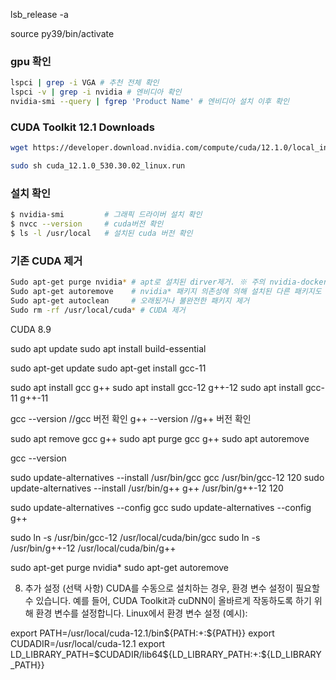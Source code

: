 lsb_release -a


source py39/bin/activate



### gpu 확인
```bash
lspci | grep -i VGA # 추천 전체 확인
lspci -v | grep -i nvidia # 엔비디아 확인
nvidia-smi --query | fgrep 'Product Name' # 엔비디아 설치 이후 확인
```

### CUDA Toolkit 12.1 Downloads
```bash
wget https://developer.download.nvidia.com/compute/cuda/12.1.0/local_installers/cuda_12.1.0_530.30.02_linux.run

sudo sh cuda_12.1.0_530.30.02_linux.run
```


###  설치 확인
```bash
$ nvidia-smi         # 그래픽 드라이버 설치 확인
$ nvcc --version     # cuda버전 확인
$ ls -l /usr/local   # 설치된 cuda 버전 확인
```

### 기존 CUDA 제거
```bash
Sudo apt-get purge nvidia* # apt로 설치된 dirver제거. ※ 주의 nvidia-docker가 제거 될 수 있음. 이 경우 $apt list nvidia* 결과 보고 하나씩 제거
Sudo apt-get autoremove    # nvidia* 패키지 의존성에 의해 설치된 다른 패키지도 제거
Sudo apt-get autoclean     # 오래됬거나 불완전한 패키지 제거
Sudo rm -rf /usr/local/cuda* # CUDA 제거
```


CUDA 8.9 


sudo apt update
sudo apt install build-essential


sudo apt-get update
sudo apt-get install gcc-11


sudo apt install gcc g++
sudo apt install gcc-12 g++-12
sudo apt install gcc-11 g++-11

gcc --version   //gcc 버전 확인
g++ --version   //g++ 버전 확인

sudo apt remove gcc g++
sudo apt purge gcc g++
sudo apt autoremove

gcc --version


sudo update-alternatives --install /usr/bin/gcc gcc /usr/bin/gcc-12 120
sudo update-alternatives --install /usr/bin/g++ g++ /usr/bin/g++-12 120

sudo update-alternatives --config gcc
sudo update-alternatives --config g++

sudo ln -s /usr/bin/gcc-12 /usr/local/cuda/bin/gcc 
sudo ln -s /usr/bin/g++-12 /usr/local/cuda/bin/g++



sudo apt-get purge nvidia*
sudo apt-get autoremove





8. 추가 설정 (선택 사항)
CUDA를 수동으로 설치하는 경우, 환경 변수 설정이 필요할 수 있습니다. 예를 들어, CUDA Toolkit과 cuDNN이 올바르게 작동하도록 하기 위해 환경 변수를 설정합니다.
Linux에서 환경 변수 설정 (예시):

export PATH=/usr/local/cuda-12.1/bin${PATH:+:${PATH}}
export CUDADIR=/usr/local/cuda-12.1
export LD_LIBRARY_PATH=$CUDADIR/lib64${LD_LIBRARY_PATH:+:${LD_LIBRARY_PATH}}